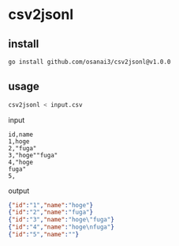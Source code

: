 # csv2jsonl

## install
```bash
go install github.com/osanai3/csv2jsonl@v1.0.0
```

## usage
```bash
csv2jsonl < input.csv
```

input
```
id,name
1,hoge
2,"fuga"
3,"hoge""fuga"
4,"hoge
fuga"
5,
```

output
```json
{"id":"1","name":"hoge"}
{"id":"2","name":"fuga"}
{"id":"3","name":"hoge\"fuga"}
{"id":"4","name":"hoge\nfuga"}
{"id":"5","name":""}
```

